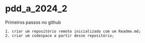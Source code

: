# pdd_a_2024_2

Primeiros passos no github

    1. criar um repositório remoto inicializado com um Readme.md;
    2. criar um codespace a partir desse repositório;
    